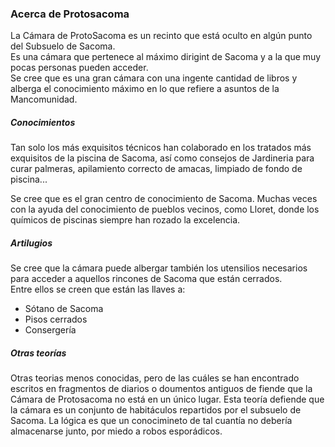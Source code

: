 ### Acerca de Protosacoma  

La Cámara de ProtoSacoma es un recinto que está oculto en algún punto del Subsuelo de Sacoma.  
Es una cámara que pertenece al máximo dirigint de Sacoma y a la que muy pocas personas pueden acceder.  
Se cree que es una gran cámara con una ingente cantidad de libros y alberga el conocimiento máximo en lo que refiere a asuntos de la Mancomunidad.  

##### Conocimientos  

Tan solo los más exquisitos técnicos han colaborado en los tratados más exquisitos de la piscina de Sacoma, así como consejos de Jardineria para curar palmeras,
apilamiento correcto de amacas, limpiado de fondo de piscina...  

Se cree que es el gran centro de conocimiento de Sacoma. Muchas veces con la ayuda del conocimiento de pueblos vecinos, como Lloret, donde 
los químicos de piscinas siempre han rozado la excelencia.  

##### Artilugios

Se cree que la cámara puede albergar también los utensilios necesarios para acceder a aquellos rincones de Sacoma que están cerrados.  
Entre ellos se creen que están las llaves a:
+ Sótano de Sacoma
+ Pisos cerrados
+ Consergería


##### Otras teorías

Otras teorias menos conocidas, pero de las cuáles se han encontrado escritos en fragmentos de diarios o doumentos antiguos de fiende que la Cámara de Protosacoma no está en un único lugar. Esta teoría defiende que la cámara es un conjunto de habitáculos repartidos por el subsuelo de Sacoma. La lógica es que un conocimineto de tal cuantía no debería almacenarse junto, por miedo a robos esporádicos.




